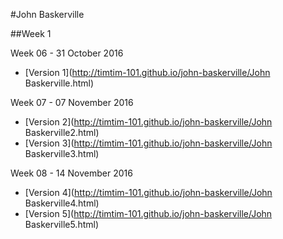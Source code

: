 #John Baskerville

##Week 1

Week 06 - 31 October 2016
+ [Version 1](http://timtim-101.github.io/john-baskerville/John Baskerville.html)

Week 07 - 07 November 2016
+ [Version 2](http://timtim-101.github.io/john-baskerville/John Baskerville2.html)
+ [Version 3](http://timtim-101.github.io/john-baskerville/John Baskerville3.html)

Week 08 - 14 November 2016
+ [Version 4](http://timtim-101.github.io/john-baskerville/John Baskerville4.html)
+ [Version 5](http://timtim-101.github.io/john-baskerville/John Baskerville5.html)
